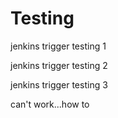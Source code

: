 # Testing
jenkins trigger testing 1

jenkins trigger testing 2

jenkins trigger testing 3

can't work...how to 
